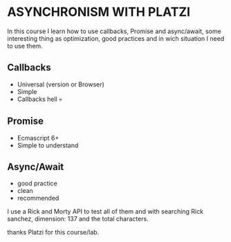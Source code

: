 # ASYNCHRONISM WITH PLATZI
In this course I learn how to use callbacks, Promise and async/await, some interesting thing as optimization, good practices and in wich situation I need to use them.
## Callbacks 
- Universal (version or Browser)
- Simple
- Callbacks hell 💀
## Promise
- Ecmascript 6+
- Simple to understand
## Async/Await
- good practice
- clean
- recommended

I use a Rick and Morty API to test all of them and with searching Rick sanchez, dimension: 137 and the total characters.

thanks Platzi for this course/lab.